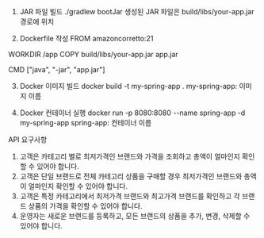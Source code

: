 1. JAR 파일 빌드
./gradlew bootJar
생성된 JAR 파일은 build/libs/your-app.jar 경로에 위치


2. Dockerfile 작성
FROM amazoncorretto:21

WORKDIR /app
COPY build/libs/your-app.jar app.jar

CMD ["java", "-jar", "app.jar"]

3. Docker 이미지 빌드
docker build -t my-spring-app .
my-spring-app: 이미지 이름

4. Docker 컨테이너 실행
docker run -p 8080:8080 --name spring-app -d my-spring-app
spring-app: 컨테이너 이름

API 요구사항
1. 고객은 카테고리 별로 최저가격인 브랜드와 가격을 조회하고 총액이 얼마인지 확인할 수 있어야 합니다.
2. 고객은 단일 브랜드로 전체 카테고리 상품을 구매할 경우 최저가격인 브랜드와 총액이 얼마인지 확인할 수 있어야 합니다.
3. 고객은 특정 카테고리에서 최저가격 브랜드와 최고가격 브랜드를 확인하고 각 브랜드 상품의 가격을 확인할 수 있어야 합니다.
4. 운영자는 새로운 브랜드를 등록하고, 모든 브랜드의 상품을 추가, 변경, 삭제할 수 있어야 합니다.